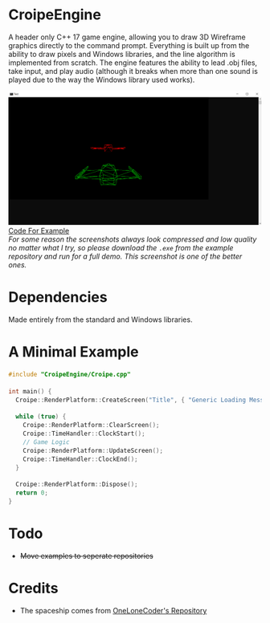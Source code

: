 # CroipeEngine
A header only C++ 17 game engine, allowing you to draw 3D Wireframe graphics directly to the command prompt. Everything is built up from the ability to draw pixels and Windows libraries, and the line algorithm is implemented from scratch. The engine features the ability to lead .obj files, take input, and play audio (although it breaks when more than one sound is played due to the way the Windows library used works).

![Alt Spaceship In Command Prompt](Images/spaceship_example.png)
[Code For Example](https://github.com/Croipe/CroipeExamples/tree/main/SpaceShipExample) \
*For some reason the screenshots always look compressed and low quality no matter what I try, so please download the `.exe` from the example repository and run for a full demo. This screenshot is one of the better ones.*

# Dependencies
Made entirely from the standard and Windows libraries.

# A Minimal Example
```cpp
#include "CroipeEngine/Croipe.cpp"

int main() {
  Croipe::RenderPlatform::CreateScreen("Title", { "Generic Loading Message", "Message 2" });
  
  while (true) {
    Croipe::RenderPlatform::ClearScreen();
    Croipe::TimeHandler::ClockStart();
    // Game Logic
    Croipe::RenderPlatform::UpdateScreen();
    Croipe::TimeHandler::ClockEnd();
  }
  
  Croipe::RenderPlatform::Dispose();
  return 0;
}
```
# Todo
- ~~Move examples to seperate repositories~~

# Credits
- The spaceship comes from [OneLoneCoder's Repository](https://github.com/OneLoneCoder/videos/blob/master/VideoShip.obj)
